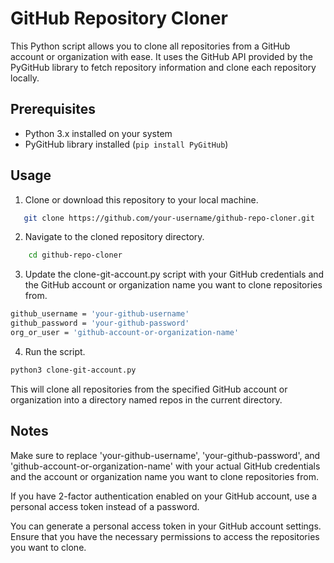 # GitHub Repository Cloner

This Python script allows you to clone all repositories from a GitHub account or organization with ease. It uses the GitHub API provided by the PyGitHub library to fetch repository information and clone each repository locally.

## Prerequisites

- Python 3.x installed on your system
- PyGitHub library installed (`pip install PyGitHub`)

## Usage

1. Clone or download this repository to your local machine.

```bash
   git clone https://github.com/your-username/github-repo-cloner.git
```
2. Navigate to the cloned repository directory.
```bash
    cd github-repo-cloner
```
3. Update the clone-git-account.py script with your GitHub credentials and the GitHub account or organization name you want to clone repositories from.
```bash
github_username = 'your-github-username'
github_password = 'your-github-password'
org_or_user = 'github-account-or-organization-name'
```
4. Run the script.
```bash
python3 clone-git-account.py
```
This will clone all repositories from the specified GitHub account or organization into a directory named repos in the current directory.


## Notes
Make sure to replace 'your-github-username', 'your-github-password', and 'github-account-or-organization-name' with your actual GitHub credentials and the account or organization name you want to clone repositories from.

If you have 2-factor authentication enabled on your GitHub account, use a personal access token instead of a password. 

You can generate a personal access token in your GitHub account settings.
Ensure that you have the necessary permissions to access the repositories you want to clone.
